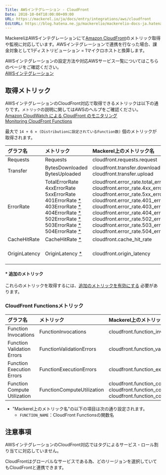 ```yaml
---
Title: AWSインテグレーション - CloudFront
Date: 2018-10-04T18:00:00+09:00
URL: https://mackerel.io/ja/docs/entry/integrations/aws/cloudfront
EditURL: https://blog.hatena.ne.jp/mackerelio/mackerelio-docs-ja.hatenablog.mackerel.io/atom/entry/10257846132646137877
---
```


MackerelはAWSインテグレーションにて<a href="https://aws.amazon.com/jp/cloudfront/" target="_blank">Amazon CloudFront</a>のメトリック取得や監視に対応しています。AWSインテグレーションで連携を行なった場合、課金対象として1ディストリビューション = 1マイクロホストと換算します。

AWSインテグレーションの設定方法や対応AWSサービス一覧についてはこちらのページをご確認ください。<br>
<a href="https://mackerel.io/ja/docs/entry/integrations/aws">AWSインテグレーション</a>

## 取得メトリック

AWSインテグレーションのCloudFront対応で取得できるメトリックは以下の通りです。`メトリック`の説明に関してはAWSのヘルプをご確認ください。<br>
<a href="https://docs.aws.amazon.com/ja_jp/AmazonCloudFront/latest/DeveloperGuide/monitoring-using-cloudwatch.html" target="_blank">Amazon CloudWatch による CloudFront のモニタリング</a><br>
<a href="https://docs.amazonaws.cn/en_us/AmazonCloudFront/latest/DeveloperGuide/monitoring-functions.html" target="_blank">Monitoring CloudFront Functions</a>

最大で `14 + 6 × (Distributionに設定されているFunction数)` 個のメトリックが取得されます。

|グラフ名|メトリック|Mackerel上のメトリック名|単位|Statistics|
|:--|:--|:--|:--|:--|
|Requests|Requests|cloudfront.requests.request|integer|Sum|
|Transfer|BytesDownloaded<br>BytesUploaded|cloudfront.transfer.download<br>cloudfront.transfer.upload|bytes|Sum|
|ErrorRate|TotalErrorRate<br>4xxErrorRate<br>5xxErrorRate<br>401ErrorRate [*](#additional-metric-notes)<br>403ErrorRate [*](#additional-metric-notes)<br>404ErrorRate [*](#additional-metric-notes)<br>502ErrorRate [*](#additional-metric-notes)<br>503ErrorRate [*](#additional-metric-notes)<br>504ErrorRate [*](#additional-metric-notes)|cloudfront.error_rate.total_error_rate<br>cloudfront.error_rate.4xx_error_rate<br>cloudfront.error_rate.5xx_error_rate<br>cloudfront.error_rate.401_error_rate<br>cloudfront.error_rate.403_error_rate<br>cloudfront.error_rate.404_error_rate<br>cloudfront.error_rate.502_error_rate<br>cloudfront.error_rate.503_error_rate<br>cloudfront.error_rate.504_error_rate|float|Average|
|CacheHitRate|CacheHitRate [*](#additional-metric-notes)|cloudfront.cache_hit_rate|float|Average|
|OriginLatency|OriginLatency [*](#additional-metric-notes)|cloudfront.origin_latency|float|Minimum<br>Average<br>Maximum|

<h4 id="additional-metric-notes">* 追加のメトリック</h4>
これらのメトリックを取得するには、<a href="https://docs.aws.amazon.com/ja_jp/AmazonCloudFront/latest/DeveloperGuide/viewing-cloudfront-metrics.html#monitoring-console.distributions-additional" target="_blank">追加のメトリックを有効にする</a> 必要があります。

### CloudFront Functionsメトリック
|グラフ名|メトリック|Mackerel上のメトリック名|単位|Statistics|
|:--|:--|:--|:--|:--|
|Function Invocations|FunctionInvocations|cloudfront.function_invocations.FUNCTION_NAME|integer|Sum|
|Function Validation Errors|FunctionValidationErrors|cloudfront.function_validation_errors.FUNCTION_NAME|integer|Sum|
|Function Execution Errors|FunctionExecutionErrors|cloudfront.function_execution_errors.FUNCTION_NAME|integer|Sum|
|Function Compute Utilization|FunctionComputeUtilization|cloudfront.function_compute_utilization.FUNCTION_NAME.minimum<br>cloudfront.function_compute_utilization.FUNCTION_NAME.average<br>cloudfront.function_compute_utilization.FUNCTION_NAME.maximum|percentage|Minimum<br>Average<br>Maximum|

- "Mackerel上のメトリック名"の以下の項目は次の通り設定されます。
    - `FUNCTION_NAME`：CloudFront Functionsの関数名

<h2 id="notes">注意事項</h2>

AWSインテグレーションのCloudFront対応ではタグによるサービス・ロール割り当てに対応していません。

CloudFrontはグローバルなサービスである為、どのリージョンを選択していてもCloudFrontと連携できます。
